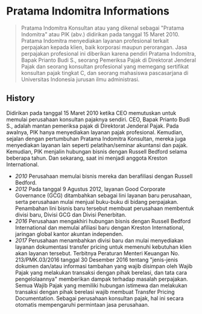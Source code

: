 # Pratama Indomitra Informations
> Pratama Indomitra Konsultan atau yang dikenal sebagai "Pratama Indomitra" atau PIK (abv.) didirikan pada tanggal 15 Maret 2010. Pratama Indomitra menyediakan layanan profesional terkait perpajakan kepada klien, baik korporasi maupun perorangan. Jasa perpajakan profesional ini diberikan karena pendiri Pratama Indomitra, Bapak Prianto Budi S., seorang Pemeriksa Pajak di Direktorat Jenderal Pajak dan seorang konsultan profesional yang memegang sertifikat konsultan pajak tingkat C, dan seorang mahasiswa pascasarjana di Universitas Indonesia jurusan ilmu administrasi.
## History
Didirikan pada tanggal 15 Maret 2010 ketika CEO memutuskan untuk memulai perusahaan konsultan pajaknya sendiri. CEO, Bapak Prianto Budi S., adalah mantan pemeriksa pajak di Direktorat Jenderal Pajak. Pada awalnya, PIK hanya menyediakan layanan pajak profesional. Kemudian, sejalan dengan pertumbuhan Pratama Indomitra Konsultan, mereka juga menyediakan layanan lain seperti pelatihan/seminar akuntansi dan pajak. Kemudian, PIK menjalin hubungan bisnis dengan Russell Bedford selama beberapa tahun. Dan sekarang, saat ini menjadi anggota Kreston International.

+ *2010* Perusahaan memulai bisnis mereka dan berafiliasi dengan Russell Bedford.
+ *2012* Pada tanggal 9 Agustus 2012, layanan Good Corporate Governance (GCG) ditambahkan sebagai lini layanan baru perusahaan, serta perusahaan mulai menjual buku-buku di bidang perpajakan. Penambahan lini bisnis baru tersebut membuat perusahaan membentuk divisi baru, Divisi GCG dan Divisi Penerbitan.
+ *2016* Perusahaan mengakhiri hubungan bisnis dengan Russell Bedford International dan memulai afiliasi baru dengan Kreston International, jaringan global kantor akuntan independen.
+ *2017* Perusahaan menambahkan divisi baru dan mulai menyediakan layanan dokumentasi transfer pricing untuk memenuhi kebutuhan klien akan layanan tersebut. Terbitnya Peraturan Menteri Keuangan No. 213/PMK.03/2016 tanggal 30 Desember 2016 tentang "jenis-jenis dokumen dan/atau informasi tambahan yang wajib disimpan oleh Wajib Pajak yang melakukan transaksi dengan pihak berelasi, dan tata cara pengelolaannya" memberikan dampak terhadap masalah perpajakan. Semua Wajib Pajak yang memiliki hubungan istimewa dan melakukan transaksi dengan pihak berelasi wajib membuat Transfer Pricing Documentation. Sebagai perusahaan konsultan pajak, hal ini secara otomatis mempengaruhi permintaan jasa perusahaan.